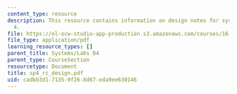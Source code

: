 ```yaml
---
content_type: resource
description: This resource contains information on design notes for systems problem
  4.
file: https://ol-ocw-studio-app-production.s3.amazonaws.com/courses/16-01-unified-engineering-i-ii-iii-iv-fall-2005-spring-2006/cadbb3d171359f268d67eda9ee630146_sp4_rc_design.pdf
file_type: application/pdf
learning_resource_types: []
parent_title: Systems/Labs 04
parent_type: CourseSection
resourcetype: Document
title: sp4_rc_design.pdf
uid: cadbb3d1-7135-9f26-8d67-eda9ee630146
---
```

